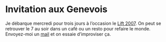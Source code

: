 # Invitation aux Genevois

Je débarque mercredi pour trois jours à l’occasion le [Lift 2007](http://www.liftconference.com). On peut se retrouver le 7 au soir dans un café ou un resto pour refaire le monde. Envoyez-moi un [mail](https://tcrouzet.com/infos.php) et on essaie d’improviser ça.